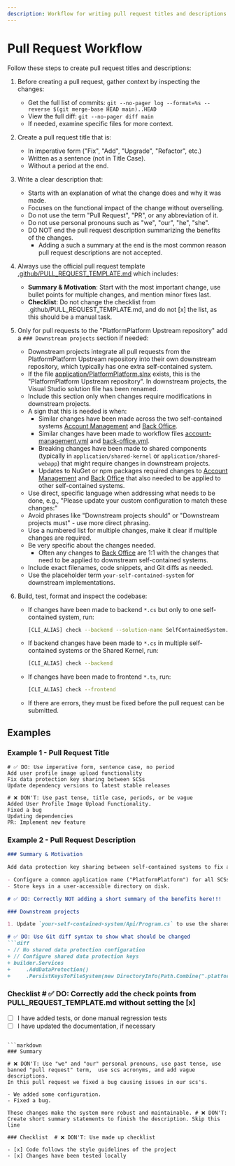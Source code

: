 ```yaml
---
description: Workflow for writing pull request titles and descriptions
---
```


# Pull Request Workflow

Follow these steps to create pull request titles and descriptions:

1. Before creating a pull request, gather context by inspecting the changes:
   - Get the full list of commits: `git --no-pager log --format=%s --reverse $(git merge-base HEAD main)..HEAD`
   - View the full diff: `git --no-pager diff main`
   - If needed, examine specific files for more context.

2. Create a pull request title that is:
   - In imperative form ("Fix", "Add", "Upgrade", "Refactor", etc.)
   - Written as a sentence (not in Title Case).
   - Without a period at the end.

3. Write a clear description that:
   - Starts with an explanation of what the change does and why it was made.
   - Focuses on the functional impact of the change without overselling.
   - Do not use the term "Pull Request", "PR", or any abbreviation of it.
   - Do not use personal pronouns such as "we", "our", "he", "she".
   - DO NOT end the pull request description summarizing the benefits of the changes.
     - Adding a such a summary at the end is the most common reason pull request descriptions are not accepted.

4. Always use the official pull request template [.github/PULL_REQUEST_TEMPLATE.md](/.github/PULL_REQUEST_TEMPLATE.md) which includes:
   - **Summary & Motivation**: Start with the most important change, use bullet points for multiple changes, and mention minor fixes last.
   - **Checklist**: Do not change the checklist from .github/PULL_REQUEST_TEMPLATE.md, and do not [x] the list, as this should be a manual task.

5. Only for pull requests to the "PlatformPlatform Upstream repository" add a `### Downstream projects` section if needed:
   - Downstream projects integrate all pull requests from the PlatformPlatform Upstream repository into their own downstream repository, which typically has one extra self-contained system.
   - If the file [application/PlatformPlatform.slnx](/application/PlatformPlatform.slnx) exists, this is the "PlatformPlatform Upstream repository". In downstream projects, the Visual Studio solution file has been renamed.
   - Include this section only when changes require modifications in downstream projects.
   - A sign that this is needed is when:
     - Similar changes have been made across the two self-contained systems [Account Management](/application/account-management) and [Back Office](/application/back-office).
     - Similar changes have been made to workflow files [account-management.yml](/.github/workflows/account-management.yml) and [back-office.yml](/.github/workflows/back-office.yml).
     - Breaking changes have been made to shared components (typically in `application/shared-kernel` or `application/shared-webapp`) that might require changes in downstream projects.
     - Updates to NuGet or npm packages required changes to [Account Management](/application/account-management) and [Back Office](/application/back-office) that also needed to be applied to other self-contained systems.
   - Use direct, specific language when addressing what needs to be done, e.g., "Please update your custom configuration to match these changes:"
   - Avoid phrases like "Downstream projects should" or "Downstream projects must" - use more direct phrasing.
   - Use a numbered list for multiple changes, make it clear if multiple changes are required.
   - Be very specific about the changes needed.
     - Often any changes to [Back Office](/application/back-office) are 1:1 with the changes that need to be applied to downstream self-contained systems.
   - Include exact filenames, code snippets, and Git diffs as needed.
   - Use the placeholder term `your-self-contained-system` for downstream implementations.

6. Build, test, format and inspect the codebase:
   - If changes have been made to backend `*.cs` but only to one self-contained system, run:
      ```bash
      [CLI_ALIAS] check --backend --solution-name SelfContainedSystem.slnf
      ```
   - If backend changes have been made to `*.cs` in multiple self-contained systems or the Shared Kernel, run:
      ```bash
      [CLI_ALIAS] check --backend
      ```
   - If changes have been made to frontend `*.ts`, run:
      ```bash
      [CLI_ALIAS] check --frontend
      ```
   - If there are errors, they must be fixed before the pull request can be submitted.

## Examples

### Example 1 - Pull Request Title

```
# ✅ DO: Use imperative form, sentence case, no period
Add user profile image upload functionality
Fix data protection key sharing between SCSs
Update dependency versions to latest stable releases

# ❌ DON'T: Use past tense, title case, periods, or be vague
Added User Profile Image Upload Functionality.
Fixed a bug
Updating dependencies
PR: Implement new feature
```

### Example 2 - Pull Request Description

```markdown
### Summary & Motivation

Add data protection key sharing between self-contained systems to fix antiforgery token validation failures. Previously, each self-contained system had isolated encryption keys, causing tokens generated in one system to be invalid in another.

- Configure a common application name ("PlatformPlatform") for all SCSs.
- Store keys in a user-accessible directory on disk.

# ✅ DO: Correctly NOT adding a short summary of the benefits here!!!

### Downstream projects

1. Update `your-self-contained-system/Api/Program.cs` to use the shared data protection keys. # ✅ DO: use `your-self-contained-system` to reference downstream system

# ✅ DO: Use Git diff syntax to show what should be changed
```diff
- // No shared data protection configuration
+ // Configure shared data protection keys
+ builder.Services
+     .AddDataProtection()
+     .PersistKeysToFileSystem(new DirectoryInfo(Path.Combine(".platformplatform", "dataprotection-keys")));
```

### Checklist # ✅ DO: Correctly add the check points from PULL_REQUEST_TEMPLATE.md without setting the [x]

- [ ] I have added tests, or done manual regression tests
- [ ] I have updated the documentation, if necessary
```

```markdown
### Summary

# ❌ DON'T: Use "we" and "our" personal pronouns, use past tense, use banned "pull request" term,  use scs acronyms, and add vague descriptions.
In this pull request we fixed a bug causing issues in our scs's.

- We added some configuration.
- Fixed a bug.

These changes make the system more robust and maintainable. # ❌ DON'T: Create short summary statements to finish the description. Skip this line

### Checklist  # ❌ DON'T: Use made up checklist

- [x] Code follows the style guidelines of the project
- [x] Changes have been tested locally
```
